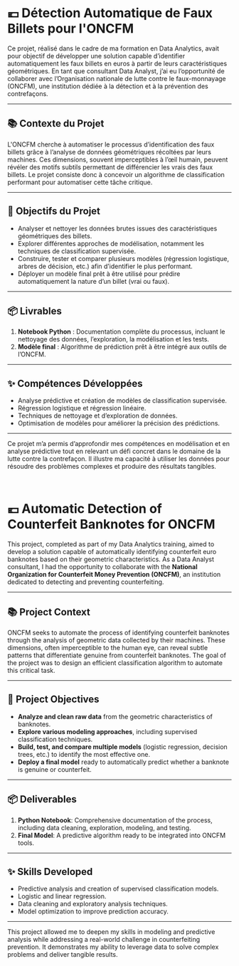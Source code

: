 # 💶 Détection Automatique de Faux Billets pour l'ONCFM

Ce projet, réalisé dans le cadre de ma formation en Data Analytics, avait pour objectif de développer une solution capable d’identifier automatiquement les faux billets en euros à partir de leurs caractéristiques géométriques. En tant que consultant Data Analyst, j’ai eu l’opportunité de collaborer avec l’Organisation nationale de lutte contre le faux-monnayage (ONCFM), une institution dédiée à la détection et à la prévention des contrefaçons.

---

## 📚 Contexte du Projet  
L'ONCFM cherche à automatiser le processus d’identification des faux billets grâce à l’analyse de données géométriques récoltées par leurs machines. Ces dimensions, souvent imperceptibles à l’œil humain, peuvent révéler des motifs subtils permettant de différencier les vrais des faux billets. Le projet consiste donc à concevoir un algorithme de classification performant pour automatiser cette tâche critique.

---

## 🎯 Objectifs du Projet  
- Analyser et nettoyer les données brutes issues des caractéristiques géométriques des billets.  
- Explorer différentes approches de modélisation, notamment les techniques de classification supervisée.  
- Construire, tester et comparer plusieurs modèles (régression logistique, arbres de décision, etc.) afin d’identifier le plus performant.  
- Déployer un modèle final prêt à être utilisé pour prédire automatiquement la nature d’un billet (vrai ou faux).

---

## 📦 Livrables  
1. **Notebook Python** : Documentation complète du processus, incluant le nettoyage des données, l’exploration, la modélisation et les tests.  
2. **Modèle final** : Algorithme de prédiction prêt à être intégré aux outils de l’ONCFM.

---

## ✨ Compétences Développées  
- Analyse prédictive et création de modèles de classification supervisée.  
- Régression logistique et régression linéaire.  
- Techniques de nettoyage et d’exploration de données.  
- Optimisation de modèles pour améliorer la précision des prédictions.

---

Ce projet m’a permis d’approfondir mes compétences en modélisation et en analyse prédictive tout en relevant un défi concret dans le domaine de la lutte contre la contrefaçon. Il illustre ma capacité à utiliser les données pour résoudre des problèmes complexes et produire des résultats tangibles.

&nbsp; 
&nbsp; 

# 💶 Automatic Detection of Counterfeit Banknotes for ONCFM

This project, completed as part of my Data Analytics training, aimed to develop a solution capable of automatically identifying counterfeit euro banknotes based on their geometric characteristics. As a Data Analyst consultant, I had the opportunity to collaborate with the **National Organization for Counterfeit Money Prevention (ONCFM)**, an institution dedicated to detecting and preventing counterfeiting.

---

## 📚 Project Context
ONCFM seeks to automate the process of identifying counterfeit banknotes through the analysis of geometric data collected by their machines. These dimensions, often imperceptible to the human eye, can reveal subtle patterns that differentiate genuine from counterfeit banknotes. The goal of the project was to design an efficient classification algorithm to automate this critical task.

---

## 🎯 Project Objectives
- **Analyze and clean raw data** from the geometric characteristics of banknotes.  
- **Explore various modeling approaches**, including supervised classification techniques.  
- **Build, test, and compare multiple models** (logistic regression, decision trees, etc.) to identify the most effective one.  
- **Deploy a final model** ready to automatically predict whether a banknote is genuine or counterfeit.

---

## 📦 Deliverables
1. **Python Notebook**: Comprehensive documentation of the process, including data cleaning, exploration, modeling, and testing.  
2. **Final Model**: A predictive algorithm ready to be integrated into ONCFM tools.

---

## ✨ Skills Developed
- Predictive analysis and creation of supervised classification models.  
- Logistic and linear regression.  
- Data cleaning and exploratory analysis techniques.  
- Model optimization to improve prediction accuracy.

---

This project allowed me to deepen my skills in modeling and predictive analysis while addressing a real-world challenge in counterfeiting prevention. It demonstrates my ability to leverage data to solve complex problems and deliver tangible results.
